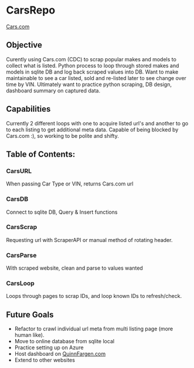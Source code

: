 # CarsRepo

[Cars.com](https://www.cars.com/ "Cars.com Homepage")

## Objective
Curently using Cars.com (CDC) to scrap popular makes and models to collect what is listed. 
Python process to loop through stored makes and models in sqlite DB and log back scraped values into DB.
Want to make maintainable to see a car listed, sold and re-listed later to see change over time by VIN.
Ultimately want to practice python scraping, DB design, dashboard summary on captured data.

## Capabilities
Currently 2 different loops with one to acquire listed url's and another to go to each listing to get additional meta data.
Capable of being blocked by Cars.com :), so working to be polite and shifty.

## Table of Contents:
### CarsURL
When passing Car Type or VIN, returns Cars.com url
### CarsDB
Connect to sqlite DB, Query & Insert functions
### CarsScrap
Requesting url with ScraperAPI or manual method of rotating header.
### CarsParse
With scraped website, clean and parse to values wanted
### CarsLoop
Loops through pages to scrap IDs, and loop known IDs to refresh/check.


## Future Goals
+ Refactor to crawl individual url meta from multi listing page (more human like).
+ Move to online database from sqlite local
+ Practice setting up on Azure
+ Host dashboard on [QuinnFargen.com](https://quinnfargen.com/)
+ Extend to other websites